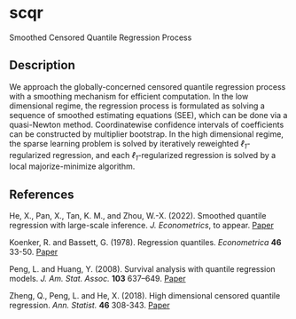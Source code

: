 # scqr

Smoothed Censored Quantile Regression Process

## Description

We approach the globally-concerned censored quantile regression process with a smoothing mechanism for efficient computation.
In the low dimensional regime, the regression process is formulated as solving a sequence of smoothed estimating equations (SEE), which can be done via a quasi-Newton method.
Coordinatewise confidence intervals of coefficients can be constructed by multiplier bootstrap.
In the high dimensional regime, the sparse learning problem is solved by iteratively reweighted *&ell;<sub>1</sub>*-regularized regression, and each *&ell;<sub>1</sub>*-regularized regression is solved by a local majorize-minimize algorithm.


## References

He, X., Pan, X., Tan, K. M., and Zhou, W.-X. (2022). Smoothed quantile regression with large-scale inference. *J. Econometrics*, to appear. [Paper](https://doi.org/10.1016/j.jeconom.2021.07.010)

Koenker, R. and Bassett, G. (1978). Regression quantiles. *Econometrica* **46** 33-50. [Paper](https://www.jstor.org/stable/1913643?seq=1#metadata_info_tab_contents)

Peng, L. and Huang, Y. (2008). Survival analysis with quantile regression models. *J. Am. Stat. Assoc.* **103** 637–649. [Paper](https://doi.org/10.1198/016214508000000355)

Zheng, Q., Peng, L. and He, X. (2018). High dimensional censored quantile regression. *Ann. Statist.* **46** 308-343. [Paper](https://doi.org/10.1214/17-AOS1551)

